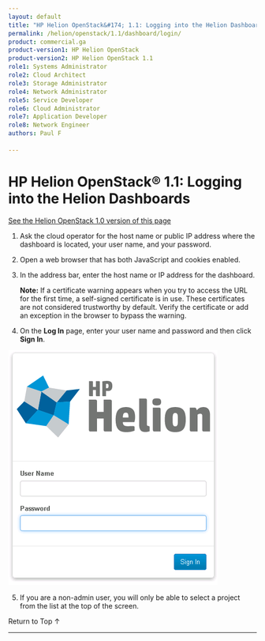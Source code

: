 ```yaml
---
layout: default
title: "HP Helion OpenStack&#174; 1.1: Logging into the Helion Dashboards"
permalink: /helion/openstack/1.1/dashboard/login/
product: commercial.ga
product-version1: HP Helion OpenStack
product-version2: HP Helion OpenStack 1.1
role1: Systems Administrator 
role2: Cloud Architect 
role3: Storage Administrator 
role4: Network Administrator 
role5: Service Developer 
role6: Cloud Administrator 
role7: Application Developer 
role8: Network Engineer 
authors: Paul F

---
```

<!--PUBLISHED-->



<script> 

function PageRefresh { 
onLoad="window.refresh"
}

PageRefresh();

</script>
<!-- <p style="font-size: small;"> <a href="/helion/openstack/1.1/managing/volumes/">&#9664; PREV</a> | <a href="/helion/openstack/1.1/dashboard/users/">&#9650; UP</a> | <a href="/helion/openstack/1.1/managing/routers/">NEXT &#9654;</a> </p> -->

# HP Helion OpenStack&#174; 1.1: Logging into the Helion Dashboards
[See the Helion OpenStack 1.0 version of this page](/helion/openstack/dashboard/login/)

1. Ask the cloud operator for the host name or public IP address where the dashboard is located, your user name, and your password.

2. Open a web browser that has both JavaScript and cookies enabled.

3. In the address bar, enter the host name or IP address for the dashboard.

	**Note:** If a certificate warning appears when you try to access the URL for the first time, a self-signed certificate is in use. These certificates are not considered trustworthy by default. Verify the certificate or add an exception in the browser to bypass the warning.

4. On the **Log In** page, enter your user name and password and then click **Sign In**.

<img src="media/HelionLogin.png" alt="" />


5. If you are a non-admin user, you will only be able to select a project from the list at the top of the screen.

 <a href="#top" style="padding:14px 0px 14px 0px; text-decoration: none;"> Return to Top &#8593; </a>

----
